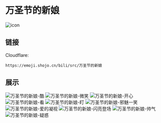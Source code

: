# 万圣节的新娘
![icon](https://emoji.shojo.cn/bili/src/万圣节的新娘/icon.png)
## 链接
Cloudflare:
```
https://emoji.shojo.cn/bili/src/万圣节的新娘
```
## 展示
![万圣节的新娘-酷](https://emoji.shojo.cn/bili/src/万圣节的新娘/万圣节的新娘-酷.png)
![万圣节的新娘-微笑](https://emoji.shojo.cn/bili/src/万圣节的新娘/万圣节的新娘-微笑.png)
![万圣节的新娘-开心](https://emoji.shojo.cn/bili/src/万圣节的新娘/万圣节的新娘-开心.png)
![万圣节的新娘-看](https://emoji.shojo.cn/bili/src/万圣节的新娘/万圣节的新娘-看.png)
![万圣节的新娘-盯](https://emoji.shojo.cn/bili/src/万圣节的新娘/万圣节的新娘-盯.png)
![万圣节的新娘-邪魅一笑](https://emoji.shojo.cn/bili/src/万圣节的新娘/万圣节的新娘-邪魅一笑.png)
![万圣节的新娘-爱的凝视](https://emoji.shojo.cn/bili/src/万圣节的新娘/万圣节的新娘-爱的凝视.png)
![万圣节的新娘-闪亮登场](https://emoji.shojo.cn/bili/src/万圣节的新娘/万圣节的新娘-闪亮登场.png)
![万圣节的新娘-帅气](https://emoji.shojo.cn/bili/src/万圣节的新娘/万圣节的新娘-帅气.png)
![万圣节的新娘-疑惑](https://emoji.shojo.cn/bili/src/万圣节的新娘/万圣节的新娘-疑惑.png)
